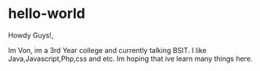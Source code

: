 # hello-world

Howdy Guys!,

  Im Von, im a 3rd Year college and currently talking BSIT.
  I like Java,Javascript,Php,css and etc.
  Im hoping that ive learn many things here. 
